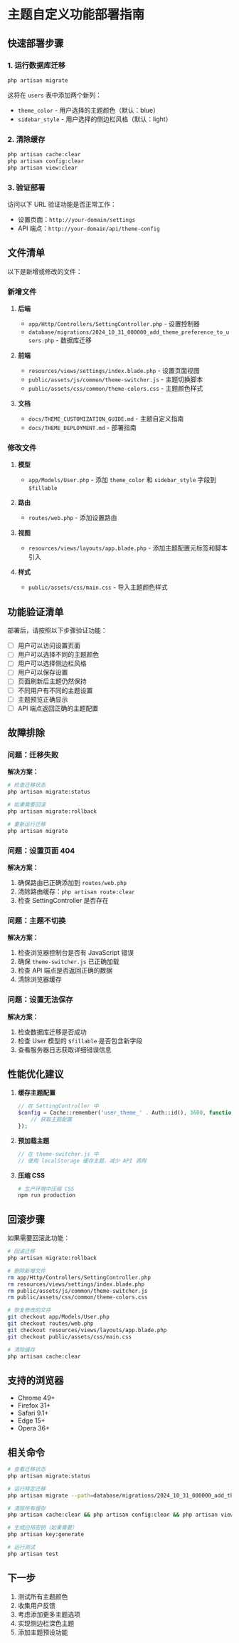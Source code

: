 # 主题自定义功能部署指南

## 快速部署步骤

### 1. 运行数据库迁移

```bash
php artisan migrate
```

这将在 `users` 表中添加两个新列：
- `theme_color` - 用户选择的主题颜色（默认：blue）
- `sidebar_style` - 用户选择的侧边栏风格（默认：light）

### 2. 清除缓存

```bash
php artisan cache:clear
php artisan config:clear
php artisan view:clear
```

### 3. 验证部署

访问以下 URL 验证功能是否正常工作：

- 设置页面：`http://your-domain/settings`
- API 端点：`http://your-domain/api/theme-config`

## 文件清单

以下是新增或修改的文件：

### 新增文件

1. **后端**
   - `app/Http/Controllers/SettingController.php` - 设置控制器
   - `database/migrations/2024_10_31_000000_add_theme_preference_to_users.php` - 数据库迁移

2. **前端**
   - `resources/views/settings/index.blade.php` - 设置页面视图
   - `public/assets/js/common/theme-switcher.js` - 主题切换脚本
   - `public/assets/css/common/theme-colors.css` - 主题颜色样式

3. **文档**
   - `docs/THEME_CUSTOMIZATION_GUIDE.md` - 主题自定义指南
   - `docs/THEME_DEPLOYMENT.md` - 部署指南

### 修改文件

1. **模型**
   - `app/Models/User.php` - 添加 `theme_color` 和 `sidebar_style` 字段到 `$fillable`

2. **路由**
   - `routes/web.php` - 添加设置路由

3. **视图**
   - `resources/views/layouts/app.blade.php` - 添加主题配置元标签和脚本引入

4. **样式**
   - `public/assets/css/main.css` - 导入主题颜色样式

## 功能验证清单

部署后，请按照以下步骤验证功能：

- [ ] 用户可以访问设置页面
- [ ] 用户可以选择不同的主题颜色
- [ ] 用户可以选择侧边栏风格
- [ ] 用户可以保存设置
- [ ] 页面刷新后主题仍然保持
- [ ] 不同用户有不同的主题设置
- [ ] 主题预览正确显示
- [ ] API 端点返回正确的主题配置

## 故障排除

### 问题：迁移失败

**解决方案：**
```bash
# 检查迁移状态
php artisan migrate:status

# 如果需要回滚
php artisan migrate:rollback

# 重新运行迁移
php artisan migrate
```

### 问题：设置页面 404

**解决方案：**
1. 确保路由已正确添加到 `routes/web.php`
2. 清除路由缓存：`php artisan route:clear`
3. 检查 SettingController 是否存在

### 问题：主题不切换

**解决方案：**
1. 检查浏览器控制台是否有 JavaScript 错误
2. 确保 `theme-switcher.js` 已正确加载
3. 检查 API 端点是否返回正确的数据
4. 清除浏览器缓存

### 问题：设置无法保存

**解决方案：**
1. 检查数据库迁移是否成功
2. 检查 User 模型的 `$fillable` 是否包含新字段
3. 查看服务器日志获取详细错误信息

## 性能优化建议

1. **缓存主题配置**
   ```php
   // 在 SettingController 中
   $config = Cache::remember('user_theme_' . Auth::id(), 3600, function() {
       // 获取主题配置
   });
   ```

2. **预加载主题**
   ```javascript
   // 在 theme-switcher.js 中
   // 使用 localStorage 缓存主题，减少 API 调用
   ```

3. **压缩 CSS**
   ```bash
   # 生产环境中压缩 CSS
   npm run production
   ```

## 回滚步骤

如果需要回滚此功能：

```bash
# 回滚迁移
php artisan migrate:rollback

# 删除新增文件
rm app/Http/Controllers/SettingController.php
rm resources/views/settings/index.blade.php
rm public/assets/js/common/theme-switcher.js
rm public/assets/css/common/theme-colors.css

# 恢复修改的文件
git checkout app/Models/User.php
git checkout routes/web.php
git checkout resources/views/layouts/app.blade.php
git checkout public/assets/css/main.css

# 清除缓存
php artisan cache:clear
```

## 支持的浏览器

- Chrome 49+
- Firefox 31+
- Safari 9.1+
- Edge 15+
- Opera 36+

## 相关命令

```bash
# 查看迁移状态
php artisan migrate:status

# 运行特定迁移
php artisan migrate --path=database/migrations/2024_10_31_000000_add_theme_preference_to_users.php

# 清除所有缓存
php artisan cache:clear && php artisan config:clear && php artisan view:clear

# 生成应用密钥（如果需要）
php artisan key:generate

# 运行测试
php artisan test
```

## 下一步

1. 测试所有主题颜色
2. 收集用户反馈
3. 考虑添加更多主题选项
4. 实现侧边栏深色主题
5. 添加主题预设功能
